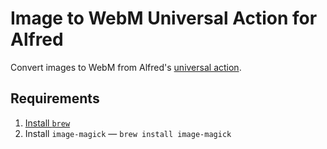 # Image to WebM Universal Action for Alfred

Convert images to WebM from Alfred's [universal action](https://www.alfredapp.com/universal-actions/).

## Requirements

1. [Install `brew`](https://brew.sh/)
2. Install `image-magick` — `brew install image-magick`
